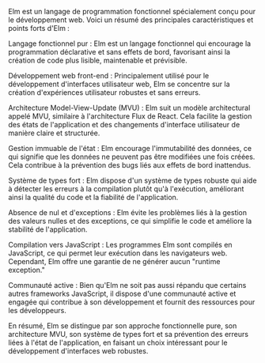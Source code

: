 Elm est un langage de programmation fonctionnel spécialement conçu pour le développement web. Voici un résumé des principales caractéristiques et points forts d'Elm :

Langage fonctionnel pur : Elm est un langage fonctionnel qui encourage la programmation déclarative et sans effets de bord, favorisant ainsi la création de code plus lisible, maintenable et prévisible.

Développement web front-end : Principalement utilisé pour le développement d'interfaces utilisateur web, Elm se concentre sur la création d'expériences utilisateur robustes et sans erreurs.

Architecture Model-View-Update (MVU) : Elm suit un modèle architectural appelé MVU, similaire à l'architecture Flux de React. Cela facilite la gestion des états de l'application et des changements d'interface utilisateur de manière claire et structurée.

Gestion immuable de l'état : Elm encourage l'immutabilité des données, ce qui signifie que les données ne peuvent pas être modifiées une fois créées. Cela contribue à la prévention des bugs liés aux effets de bord inattendus.

Système de types fort : Elm dispose d'un système de types robuste qui aide à détecter les erreurs à la compilation plutôt qu'à l'exécution, améliorant ainsi la qualité du code et la fiabilité de l'application.

Absence de nul et d'exceptions : Elm évite les problèmes liés à la gestion des valeurs nulles et des exceptions, ce qui simplifie le code et améliore la stabilité de l'application.

Compilation vers JavaScript : Les programmes Elm sont compilés en JavaScript, ce qui permet leur exécution dans les navigateurs web. Cependant, Elm offre une garantie de ne générer aucun "runtime exception."

Communauté active : Bien qu'Elm ne soit pas aussi répandu que certains autres frameworks JavaScript, il dispose d'une communauté active et engagée qui contribue à son développement et fournit des ressources pour les développeurs.

En résumé, Elm se distingue par son approche fonctionnelle pure, son architecture MVU, son système de types fort et sa prévention des erreurs liées à l'état de l'application, en faisant un choix intéressant pour le développement d'interfaces web robustes.






